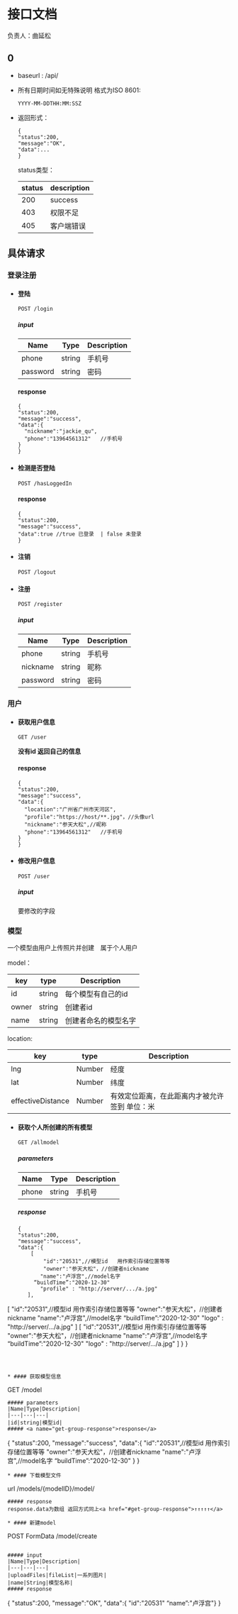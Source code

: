 # 接口文档

负责人：曲延松

## 0
* baseurl : /api/
* 所有日期时间如无特殊说明 格式为ISO 8601:
  ```
  YYYY-MM-DDTHH:MM:SSZ
  ```
* 返回形式：
  ```
  {
  "status":200,
  "message":"OK",
  "data":...
  }
  ```

  status类型：

  |status|description|
  |---|---|
  |200|success|
  |403|权限不足|
  |405|客户端错误|


## 具体请求

### 登录注册

* #### 登陆
  ```
  POST /login
  ```
  ##### input
  |Name|Type|Description|
  |---|---|---|
  |phone|string|手机号|
  |password|string|密码|
  #### response
  ```
  {
  "status":200,
  "message":"success",
  "data":{
    "nickname":"jackie_qu",
    "phone":"13964561312"   //手机号
  }
  }
  ```

* #### 检测是否登陆
  ```
  POST /hasLoggedIn
  ```
  #### response
  ```
  {
  "status":200,
  "message":"success",
  "data":true //true 已登录  | false 未登录
  }
  ```

* #### 注销
  ```
  POST /logout
  ```

* #### 注册
  ```
  POST /register
  ```
  ##### input

  |Name|Type|Description|
  |---|---|---|
  |phone|string|手机号|
  |nickname|string|昵称|
  |password|string|密码|

### 用户
* #### 获取用户信息
  ```
  GET /user
  ```

  **没有id 返回自己的信息**
  #### response
  ```
  {
  "status":200,
  "message":"success",
  "data":{
    "location":"广州省广州市天河区",
    "profile":"https://host/**.jpg"，//头像url
    "nickname":"参天大松",//昵称
    "phone":"13964561312"   //手机号
  }
  }
  ```
* #### 修改用户信息
  ```
  POST /user
  ```
  ##### input
  要修改的字段


### 模型
一个模型由用户上传照片并创建　属于个人用户

model：

|key|type|Description|
|---|---|---|
|id|string|每个模型有自己的id|
|owner|string|创建者id|
|name|string|创建者命名的模型名字|


location:

|key|type|Description|
|---|---|---|
|lng|Number|经度|
|lat|Number|纬度|
|effectiveDistance|Number|有效定位距离，在此距离内才被允许签到 单位：米|




* #### 获取个人所创建的所有模型
  ```
  GET /allmodel
  ```
  ##### parameters
  |Name|Type|Description|
  |---|---|---|
  |phone|string|手机号|
  ##### <a name="get-group-response">response</a>

  ```
  {
  "status":200,
  "message":"success",
  "data":{
      [
          "id":"20531",//模型id   用作索引存储位置等等
          "owner":"参天大松"，//创建者nickname
         "name":"卢浮宫",//model名字
       “buildTime”:"2020-12-30"
         "profile" : "http://server/.../a.jpg"
     ],
 [
          "id":"20531",//模型id   用作索引存储位置等等
          "owner":"参天大松"，//创建者nickname
         "name":"卢浮宫",//model名字
       “buildTime”:"2020-12-30"
         "logo" : "http://server/.../a.jpg"
     ]
 [
          "id":"20531",//模型id   用作索引存储位置等等
          "owner":"参天大松"，//创建者nickname
         "name":"卢浮宫",//model名字
       “buildTime”:"2020-12-30"
         "logo" : "http://server/.../a.jpg"
     ]
  }
  }
  ```



* #### 获取模型信息
  ```
  GET /model
  ```
  ##### parameters
  |Name|Type|Description|
  |---|---|---|
  |id|string|模型id|
  ##### <a name="get-group-response">response</a>

  ```
  {
  "status":200,
  "message":"success",
  "data":{
      "id":"20531",//模型id   用作索引存储位置等等
      "owner":"参天大松"，//创建者nickname
      "name":"卢浮宫",//model名字
      “buildTime”:"2020-12-30"
  }
  }
  ```
* #### 下载模型文件
  ```
  url /models/{modelID}/model/
  ```
  ##### response
  response.data为数组 返回方式同上<a href="#get-group-response">↑↑↑↑↑</a>

* #### 新建model
  ```
  POST FormData  /model/create
  ```

  ##### input
  |Name|Type|Description|
  |---|---|---|
  |uploadFiles|fileList|一系列图片|
  |name|String|模型名称|
  ##### response
  ```
  {
  "status":200,
  "message":"OK",
  "data":{
          "id":"20531"
          “name”:"卢浮宫"}
  }
  ```
